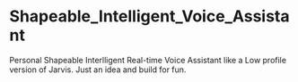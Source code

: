 # Shapeable_Intelligent_Voice_Assistant
Personal Shapeable Interlligent Real-time Voice Assistant like a Low profile version of Jarvis. Just an idea and build for fun.
